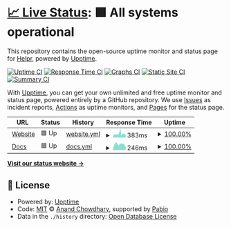 # [📈 Live Status](https://status.helpr.gg): <!--live status--> **🟩 All systems operational**

This repository contains the open-source uptime monitor and status page for [Helpr](helprbot.cpm), powered by [Upptime](https://github.com/upptime/upptime).

[![Uptime CI](https://github.com/helpr-bot/status/workflows/Uptime%20CI/badge.svg)](https://github.com/helpr-bot/status/actions?query=workflow%3A%22Uptime+CI%22)
[![Response Time CI](https://github.com/helpr-bot/status/workflows/Response%20Time%20CI/badge.svg)](https://github.com/helpr-bot/status/actions?query=workflow%3A%22Response+Time+CI%22)
[![Graphs CI](https://github.com/helpr-bot/status/workflows/Graphs%20CI/badge.svg)](https://github.com/helpr-bot/status/actions?query=workflow%3A%22Graphs+CI%22)
[![Static Site CI](https://github.com/helpr-bot/status/workflows/Static%20Site%20CI/badge.svg)](https://github.com/helpr-bot/status/actions?query=workflow%3A%22Static+Site+CI%22)
[![Summary CI](https://github.com/helpr-bot/status/workflows/Summary%20CI/badge.svg)](https://github.com/helpr-bot/status/actions?query=workflow%3A%22Summary+CI%22)

With [Upptime](https://upptime.js.org), you can get your own unlimited and free uptime monitor and status page, powered entirely by a GitHub repository. We use [Issues](https://github.com/helpr-bot/status/issues) as incident reports, [Actions](https://github.com/helpr-bot/status/actions) as uptime monitors, and [Pages](https://status.helpr.gg) for the status page.

<!--start: status pages-->
<!-- This summary is generated by Upptime (https://github.com/upptime/upptime) -->
<!-- Do not edit this manually, your changes will be overwritten -->
<!-- prettier-ignore -->
| URL | Status | History | Response Time | Uptime |
| --- | ------ | ------- | ------------- | ------ |
| <img alt="" src="https://icons.duckduckgo.com/ip3/helpr.gg.ico" height="13"> [Website](https://helpr.gg) | 🟩 Up | [website.yml](https://github.com/helpr-gg/helpr-status/commits/HEAD/history/website.yml) | <details><summary><img alt="Response time graph" src="./graphs/website/response-time-week.png" height="20"> 383ms</summary><br><a href="https://status.helpr.gg/history/website"><img alt="Response time 549" src="https://img.shields.io/endpoint?url=https%3A%2F%2Fraw.githubusercontent.com%2Fhelpr-gg%2Fhelpr-status%2FHEAD%2Fapi%2Fwebsite%2Fresponse-time.json"></a><br><a href="https://status.helpr.gg/history/website"><img alt="24-hour response time 441" src="https://img.shields.io/endpoint?url=https%3A%2F%2Fraw.githubusercontent.com%2Fhelpr-gg%2Fhelpr-status%2FHEAD%2Fapi%2Fwebsite%2Fresponse-time-day.json"></a><br><a href="https://status.helpr.gg/history/website"><img alt="7-day response time 383" src="https://img.shields.io/endpoint?url=https%3A%2F%2Fraw.githubusercontent.com%2Fhelpr-gg%2Fhelpr-status%2FHEAD%2Fapi%2Fwebsite%2Fresponse-time-week.json"></a><br><a href="https://status.helpr.gg/history/website"><img alt="30-day response time 325" src="https://img.shields.io/endpoint?url=https%3A%2F%2Fraw.githubusercontent.com%2Fhelpr-gg%2Fhelpr-status%2FHEAD%2Fapi%2Fwebsite%2Fresponse-time-month.json"></a><br><a href="https://status.helpr.gg/history/website"><img alt="1-year response time 549" src="https://img.shields.io/endpoint?url=https%3A%2F%2Fraw.githubusercontent.com%2Fhelpr-gg%2Fhelpr-status%2FHEAD%2Fapi%2Fwebsite%2Fresponse-time-year.json"></a></details> | <details><summary><a href="https://status.helpr.gg/history/website">100.00%</a></summary><a href="https://status.helpr.gg/history/website"><img alt="All-time uptime 99.88%" src="https://img.shields.io/endpoint?url=https%3A%2F%2Fraw.githubusercontent.com%2Fhelpr-gg%2Fhelpr-status%2FHEAD%2Fapi%2Fwebsite%2Fuptime.json"></a><br><a href="https://status.helpr.gg/history/website"><img alt="24-hour uptime 100.00%" src="https://img.shields.io/endpoint?url=https%3A%2F%2Fraw.githubusercontent.com%2Fhelpr-gg%2Fhelpr-status%2FHEAD%2Fapi%2Fwebsite%2Fuptime-day.json"></a><br><a href="https://status.helpr.gg/history/website"><img alt="7-day uptime 100.00%" src="https://img.shields.io/endpoint?url=https%3A%2F%2Fraw.githubusercontent.com%2Fhelpr-gg%2Fhelpr-status%2FHEAD%2Fapi%2Fwebsite%2Fuptime-week.json"></a><br><a href="https://status.helpr.gg/history/website"><img alt="30-day uptime 99.74%" src="https://img.shields.io/endpoint?url=https%3A%2F%2Fraw.githubusercontent.com%2Fhelpr-gg%2Fhelpr-status%2FHEAD%2Fapi%2Fwebsite%2Fuptime-month.json"></a><br><a href="https://status.helpr.gg/history/website"><img alt="1-year uptime 99.88%" src="https://img.shields.io/endpoint?url=https%3A%2F%2Fraw.githubusercontent.com%2Fhelpr-gg%2Fhelpr-status%2FHEAD%2Fapi%2Fwebsite%2Fuptime-year.json"></a></details>
| <img alt="" src="https://icons.duckduckgo.com/ip3/docs.helpr.gg.ico" height="13"> [Docs](https://docs.helpr.gg) | 🟩 Up | [docs.yml](https://github.com/helpr-gg/helpr-status/commits/HEAD/history/docs.yml) | <details><summary><img alt="Response time graph" src="./graphs/docs/response-time-week.png" height="20"> 246ms</summary><br><a href="https://status.helpr.gg/history/docs"><img alt="Response time 232" src="https://img.shields.io/endpoint?url=https%3A%2F%2Fraw.githubusercontent.com%2Fhelpr-gg%2Fhelpr-status%2FHEAD%2Fapi%2Fdocs%2Fresponse-time.json"></a><br><a href="https://status.helpr.gg/history/docs"><img alt="24-hour response time 370" src="https://img.shields.io/endpoint?url=https%3A%2F%2Fraw.githubusercontent.com%2Fhelpr-gg%2Fhelpr-status%2FHEAD%2Fapi%2Fdocs%2Fresponse-time-day.json"></a><br><a href="https://status.helpr.gg/history/docs"><img alt="7-day response time 246" src="https://img.shields.io/endpoint?url=https%3A%2F%2Fraw.githubusercontent.com%2Fhelpr-gg%2Fhelpr-status%2FHEAD%2Fapi%2Fdocs%2Fresponse-time-week.json"></a><br><a href="https://status.helpr.gg/history/docs"><img alt="30-day response time 225" src="https://img.shields.io/endpoint?url=https%3A%2F%2Fraw.githubusercontent.com%2Fhelpr-gg%2Fhelpr-status%2FHEAD%2Fapi%2Fdocs%2Fresponse-time-month.json"></a><br><a href="https://status.helpr.gg/history/docs"><img alt="1-year response time 232" src="https://img.shields.io/endpoint?url=https%3A%2F%2Fraw.githubusercontent.com%2Fhelpr-gg%2Fhelpr-status%2FHEAD%2Fapi%2Fdocs%2Fresponse-time-year.json"></a></details> | <details><summary><a href="https://status.helpr.gg/history/docs">100.00%</a></summary><a href="https://status.helpr.gg/history/docs"><img alt="All-time uptime 100.00%" src="https://img.shields.io/endpoint?url=https%3A%2F%2Fraw.githubusercontent.com%2Fhelpr-gg%2Fhelpr-status%2FHEAD%2Fapi%2Fdocs%2Fuptime.json"></a><br><a href="https://status.helpr.gg/history/docs"><img alt="24-hour uptime 100.00%" src="https://img.shields.io/endpoint?url=https%3A%2F%2Fraw.githubusercontent.com%2Fhelpr-gg%2Fhelpr-status%2FHEAD%2Fapi%2Fdocs%2Fuptime-day.json"></a><br><a href="https://status.helpr.gg/history/docs"><img alt="7-day uptime 100.00%" src="https://img.shields.io/endpoint?url=https%3A%2F%2Fraw.githubusercontent.com%2Fhelpr-gg%2Fhelpr-status%2FHEAD%2Fapi%2Fdocs%2Fuptime-week.json"></a><br><a href="https://status.helpr.gg/history/docs"><img alt="30-day uptime 100.00%" src="https://img.shields.io/endpoint?url=https%3A%2F%2Fraw.githubusercontent.com%2Fhelpr-gg%2Fhelpr-status%2FHEAD%2Fapi%2Fdocs%2Fuptime-month.json"></a><br><a href="https://status.helpr.gg/history/docs"><img alt="1-year uptime 100.00%" src="https://img.shields.io/endpoint?url=https%3A%2F%2Fraw.githubusercontent.com%2Fhelpr-gg%2Fhelpr-status%2FHEAD%2Fapi%2Fdocs%2Fuptime-year.json"></a></details>

<!--end: status pages-->

[**Visit our status website →**](https://status.helpr.gg)

## 📄 License

- Powered by: [Upptime](https://github.com/upptime/upptime)
- Code: [MIT](./LICENSE) © [Anand Chowdhary](https://anandchowdhary.com), supported by [Pabio](https://pabio.com)
- Data in the `./history` directory: [Open Database License](https://opendatacommons.org/licenses/odbl/1-0/)
